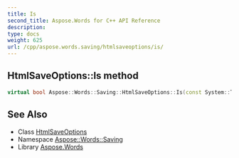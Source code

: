 ```yaml
---
title: Is
second_title: Aspose.Words for C++ API Reference
description: 
type: docs
weight: 625
url: /cpp/aspose.words.saving/htmlsaveoptions/is/
---
```

## HtmlSaveOptions::Is method




```cpp
virtual bool Aspose::Words::Saving::HtmlSaveOptions::Is(const System::TypeInfo &target) const override
```

## See Also

* Class [HtmlSaveOptions](../)
* Namespace [Aspose::Words::Saving](../../)
* Library [Aspose.Words](../../../)
